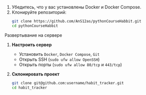 1. Убедитесь, что у вас установлены Docker и Docker Compose.
2. Клонируйте репозиторий:
   ```bash
   git clone https://github.com/AnS12as/pythonCourseHabbit.git
   cd pythonCourseHabbit
   

Развертывание на сервере

1. **Настроить сервер**  
   - Установить `Docker`, `Docker Compose`, `Git`
   - Открыть SSH (`sudo ufw allow OpenSSH`)
   - Открыть порты (`sudo ufw allow 80/tcp` и `443/tcp`)

2. **Склонировать проект**  
   ```bash
   git clone git@github.com:username/habit_tracker.git
   cd habit_tracker